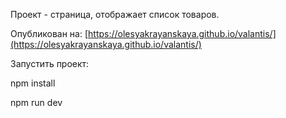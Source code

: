 Проект - страница, отображает список товаров.

Опубликован на: [https://olesyakrayanskaya.github.io/valantis/](https://olesyakrayanskaya.github.io/valantis/)

Запустить проект:

npm install

npm run dev